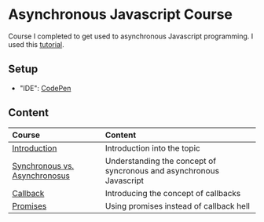 # Asynchronous Javascript Course #
Course I completed to get used to asynchronous Javascript programming. I used this [tutorial](https://www.youtube.com/watch?v=ZYb_ZU8LNxs).

## Setup ##
- "IDE": [CodePen](https://codepen.io/)

## Content ##

| Course | Content |
| :----- | :------ |
| [Introduction](https://github.com/dastal/Tutorials/blob/main/Asynchronous_Javascript_Course/docs/indroduction.md) | Introduction into the topic |
| [Synchronous vs. Asynchronosus](https://github.com/dastal/Tutorials/blob/main/Asynchronous_Javascript_Course/docs/synchronous_vs_asynchronous.md) | Understanding the concept of syncronous and asynchronous Javascript |
| [Callback](https://github.com/dastal/Tutorials/blob/main/Asynchronous_Javascript_Course/docs/callback.md) | Introducing the concept of callbacks |
| [Promises](https://github.com/dastal/Tutorials/blob/main/Asynchronous_Javascript_Course/docs/promises.md) | Using promises instead of callback hell |
